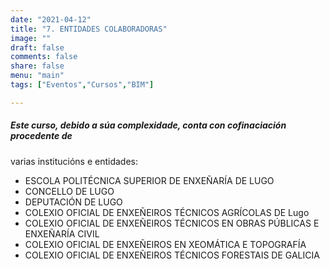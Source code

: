 ```yaml
---
date: "2021-04-12"
title: "7. ENTIDADES COLABORADORAS"
image: ""
draft: false
comments: false
share: false
menu: "main"
tags: ["Eventos","Cursos","BIM"]

---
```


##### Este curso, debido a súa complexidade, conta con cofinaciación procedente de
varias institucións e entidades:

* ESCOLA POLITÉCNICA SUPERIOR DE ENXEÑARÍA DE LUGO
* CONCELLO DE LUGO
* DEPUTACIÓN DE LUGO
* COLEXIO OFICIAL DE ENXEÑEIROS TÉCNICOS AGRÍCOLAS DE Lugo
* COLEXIO OFICIAL DE ENXEÑEIROS TÉCNICOS EN OBRAS PÚBLICAS E ENXEÑARÍA CIVIL
* COLEXIO OFICIAL DE ENXEÑEIROS EN XEOMÁTICA E TOPOGRAFÍA
* COLEXIO OFICIAL DE ENXEÑEIROS TÉCNICOS FORESTAIS DE GALICIA
